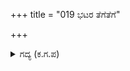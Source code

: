 +++
title = "019 ಭಟರ ತೆಗೆತೆಗೆ"

+++

<details><summary>ಗದ್ಯ (ಕ.ಗ.ಪ) </summary>

19. ಯೋಧರನ್ನು ಹಿಂದಕ್ಕೆ ಕರೆದುಕೊ. ಪಾರ್ಥನೋ ಶತ್ರುಸೈನ್ಯದ ಭೈರವನೋ. ಸಂಕಟದ ಸನ್ನಾಹದಲ್ಲಿ ಒಳ್ಳೆಯ ಯೋಧರನ್ನು ಸುಮ್ಮನೆ ಮಾರಬೇಡ ಎನ್ನುತ್ತ ಲಟಕಟಿಸಿ ಸೈನ್ಯವು ಒದರಲು ಬಳಿಕ ಅಪ್ರತಿಭಟರಾದ ಇಪ್ಪತ್ತೈದು ಸಾವಿರ ಶ್ರೇಷ್ಠ ಮಹಾರಥರು ವಿಜಯದ ಉತ್ಕಟ ಬಯಕೆಯಲ್ಲಿ ಯುದ್ಧಸನ್ನದ್ಧರಾದರು.
</details>
